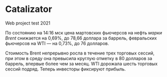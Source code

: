 # Catalizator
Web project test 2021


По состоянию на 14:16 мск цена мартовских фьючерсов на нефть *марки Brent* снижается на 0,69%, до 78,66 доллара за баррель, февральских 
фьючерсов на WTI — на 0,73%, до 76 долларов.<br/>

Стоимость Brent непрерывно росла в течение трех торговых сессий, при этом в среду она превысила круглую отметку в 80 долларов за баррель, впервые более чем за месяц. WTI дорожала шесть торговых сессий подряд. Теперь инвесторы фиксируют прибыль.